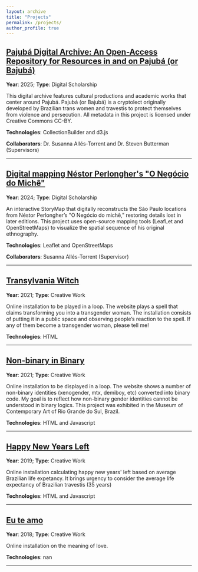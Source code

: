 ```yaml
---
layout: archive
title: "Projects"
permalink: /projects/
author_profile: true
---
```


## [Pajubá Digital Archive: An Open-Access Repository for Resources in and on Pajubá (or Bajubá)](https://eugestumm.github.io/PajubaDigitalArchive/)

**Year**: 2025; **Type**: Digital Scholarship

This digital archive features cultural productions and academic works that center around Pajubá. Pajubá (or Bajubá) is a cryptolect originally developed by Brazilian trans women and travestis to protect themselves from violence and persecution. All metadata in this project is licensed under Creative Commons CC-BY.

**Technologies**: CollectionBuilder and d3.js

**Collaborators**: Dr. Susanna Allés-Torrent and Dr. Steven Butterman (Supervisors)

---

## [Digital mapping Néstor Perlongher's "O Negócio do Michê"](https://eugestumm.github.io/negociodomiche_visualization/)

**Year**: 2024; **Type**: Digital Scholarship

An interactive StoryMap that digitally reconstructs the São Paulo locations from Néstor Perlongher’s "O Negócio do michê," restoring details lost in later editions. This project uses open-source mapping tools (LeafLet and OpenStreetMaps) to visualize the spatial sequence of his original ethnography.

**Technologies**: Leaflet and OpenStreetMaps

**Collaborators**: Susanna Allés-Torrent (Supervisor)

---

## [Transylvania Witch](https://transylvania-witch.tumblr.com/)

**Year**: 2021; **Type**: Creative Work

Online installation to be played in a loop. The website plays a spell that claims transforming you into a transgender woman. The installation consists of putting it in a public space and observing people’s reaction to the spell. If any of them become a transgender woman, please tell me!

**Technologies**: HTML

---

## [Non-binary in Binary](https://non-binary-in-binary.tumblr.com/)

**Year**: 2021; **Type**: Creative Work

Online installation to be displayed in a loop. The website shows a number of non-binary identities (xenogender, mtx, demiboy, etc) converted into binary code. My goal is to reflect how non-binary gender identities cannot be understood in binary logics. This project was exhibited in the Museum of Contemporary Art of Rio Grande do Sul, Brazil.

**Technologies**: HTML and Javascript

---

## [Happy New Years Left](https://happy-new-years-left.tumblr.com/)

**Year**: 2019; **Type**: Creative Work

Online installation calculating happy new years' left based on average Brazilian life expetancy. It brings urgency to consider the average life expectancy of Brazilian travestis (35 years)

**Technologies**: HTML and Javascript

---

## [Eu te amo](https://poieticalab.itch.io/eu-te-amo)

**Year**: 2018; **Type**: Creative Work

Online installation on the meaning of love.

**Technologies**: nan

---
